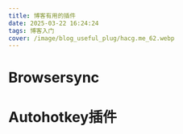 ```yaml
---
title: 博客有用的插件
date: 2025-03-22 16:24:24
tags: 博客入门
cover: /image/blog_useful_plug/hacg.me_62.webp
---
```


# Browsersync

# Autohotkey插件

